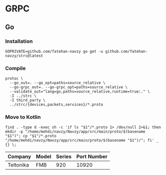 # GRPC

## Go

### Installation

```
GOPRIVATE=github.com/fatehan-navzy go get -u github.com/fatehan-navzy/strc@latest
```

### Compile

```
protoc \
  --go_out=. --go_opt=paths=source_relative \
  --go-grpc_out=. --go-grpc_opt=paths=source_relative \
  --validate_out="lang=go,paths=source_relative,runtime=true:." \
  -I ../strc \
  -I third_party \
  ../strc/{devices,packets,services}/*.proto
```

### Move to Kotlin
```
find . -type d -exec sh -c 'if ls "$1"/*.proto 1> /dev/null 2>&1; then mkdir -p "/home/mehdi/navzy/Navzy/app/src/main/proto/$(basename "$1")"; cp "$1"/*.proto "/home/mehdi/navzy/Navzy/app/src/main/proto/$(basename "$1")/"; fi' _ {} \;

```

| Company   | Model | Series | Port Number |
| --------- | ----- | ------ | ----------- |
| Teltonika | FMB   | 920    | 10920       |
